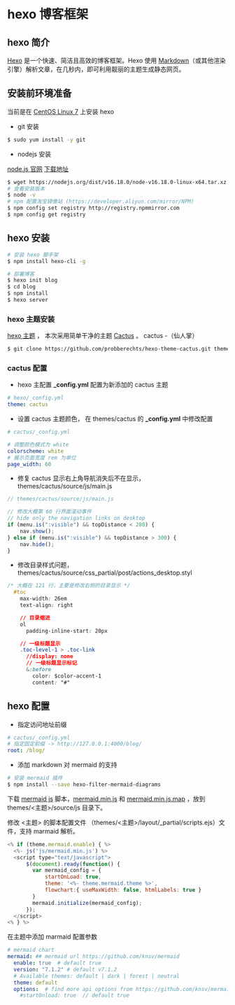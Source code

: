 # hexo 博客框架

## hexo 简介

[Hexo](https://hexo.io/zh-cn/) 是一个快速、简洁且高效的博客框架。Hexo 使用 [Markdown](http://daringfireball.net/projects/markdown/)（或其他渲染引擎）解析文章，在几秒内，即可利用靓丽的主题生成静态网页。

## 安装前环境准备

当前是在 [CentOS Linux 7](https://www.centos.org/) 上安装 hexo

- git 安装

```bash
$ sudo yum install -y git
```

- nodejs 安装

[node.js 官网](https://nodejs.org/en/)  [下载地址](https://nodejs.org/dist/v16.18.0/node-v16.18.0-linux-x64.tar.xz)

```bash
$ wget https://nodejs.org/dist/v16.18.0/node-v16.18.0-linux-x64.tar.xz
# 查看安装版本
$ node -v
# npm 配置淘宝镜像站 (https://developer.aliyun.com/mirror/NPM)
$ npm config set registry http://registry.npmmirror.com
$ npm config get registry
```

## hexo 安装

```bash
# 安装 hexo 脚手架
$ npm install hexo-cli -g

# 部署博客
$ hexo init blog
$ cd blog
$ npm install
$ hexo server
```

### hexo 主题安装

[hexo 主题](https://hexo.io/themes/) ， 本次采用简单干净的主题 [Cactus](https://github.com/probberechts/hexo-theme-cactus) 。 cactus -（仙人掌）

```bash
$ git clone https://github.com/probberechts/hexo-theme-cactus.git themes/cactus
```

### cactus 配置

- hexo 主配置 **_config.yml** 配置为新添加的 cactus 主题

```yaml
# hexo/_config.yml
theme: cactus
```

- 设置 cactus 主题颜色， 在 themes/cactus 的 **_config.yml** 中修改配置 

```yaml
# cactus/_config.yml

# 调整颜色模式为 white
colorscheme: white
# 展示页面宽度 rem 为单位
page_width: 60
```

- 修复 cactus 显示右上角导航消失后不在显示，themes/cactus/source/js/main.js

```javascript
// themes/cactus/source/js/main.js

// 修改大概第 60 行界面滚动事件
// hide only the navigation links on desktop
if (menu.is(":visible") && topDistance < 280) {
    nav.show();
} else if (menu.is(":visible") && topDistance > 300) {
    nav.hide();
}
```

- 修改目录样式问题，themes/cactus/source/css\_partial/post/actions_desktop.styl

```css
/* 大概在 121 行，主要是修改右侧的目录显示 */
  #toc
    max-width: 26em
    text-align: right

    // 目录缩进
    ol
      padding-inline-start: 20px

    // 一级标题显示
    .toc-level-1 > .toc-link
      //display: none
	  // 一级标题显示标记
      &:before
        color: $color-accent-1
        content: "#"
```

## hexo 配置

- 指定访问地址前缀

```yaml
# cactus/_config.yml
# 指定固定前缀 -> http://127.0.0.1:4000/blog/
root: /blog/
```

- 添加 markdown 对 mermaid 的支持

```bash
# 安装 mermaid 插件
$ npm install --save hexo-filter-mermaid-diagrams
```

下载 [mermaid js](https://unpkg.com/browse/mermaid@9.0.0/dist/) 脚本，[mermaid.min.js](https://unpkg.com/browse/mermaid@9.0.0/dist/mermaid.min.js) 和 [mermaid.min.js.map](https://unpkg.com/browse/mermaid@9.0.0/dist/mermaid.min.js.map) ，放到 themes/<主题>/source/js 目录下。

修改 <主题> 的脚本配置文件 （themes/<主题>/layout/_partial/scripts.ejs）文件，支持 marmaid 解析。

```javascript
<% if (theme.mermaid.enable) { %>
  <%- js('js/mermaid.min.js') %>
  <script type="text/javascript">
      $(document).ready(function() {
        var mermaid_config = {
            startOnLoad: true,
            theme: '<%- theme.mermaid.theme %>',
            flowchart:{ useMaxWidth: false, htmlLabels: true }
        }
        mermaid.initialize(mermaid_config);
      });
  </script>
<% } %>
```

在主题中添加 marmaid 配置参数

```yaml
# mermaid chart
mermaid: ## mermaid url https://github.com/knsv/mermaid
  enable: true  # default true
  version: "7.1.2" # default v7.1.2
  # Available themes: default | dark | forest | neutral
  theme: default
  options:  # find more api options from https://github.com/knsv/mermaid/blob/master/src/mermaidAPI.js
    #startOnload: true  // default true
```

